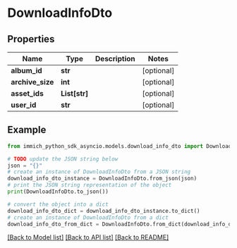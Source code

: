 # DownloadInfoDto


## Properties

Name | Type | Description | Notes
------------ | ------------- | ------------- | -------------
**album_id** | **str** |  | [optional] 
**archive_size** | **int** |  | [optional] 
**asset_ids** | **List[str]** |  | [optional] 
**user_id** | **str** |  | [optional] 

## Example

```python
from immich_python_sdk_asyncio.models.download_info_dto import DownloadInfoDto

# TODO update the JSON string below
json = "{}"
# create an instance of DownloadInfoDto from a JSON string
download_info_dto_instance = DownloadInfoDto.from_json(json)
# print the JSON string representation of the object
print(DownloadInfoDto.to_json())

# convert the object into a dict
download_info_dto_dict = download_info_dto_instance.to_dict()
# create an instance of DownloadInfoDto from a dict
download_info_dto_from_dict = DownloadInfoDto.from_dict(download_info_dto_dict)
```
[[Back to Model list]](../README.md#documentation-for-models) [[Back to API list]](../README.md#documentation-for-api-endpoints) [[Back to README]](../README.md)


